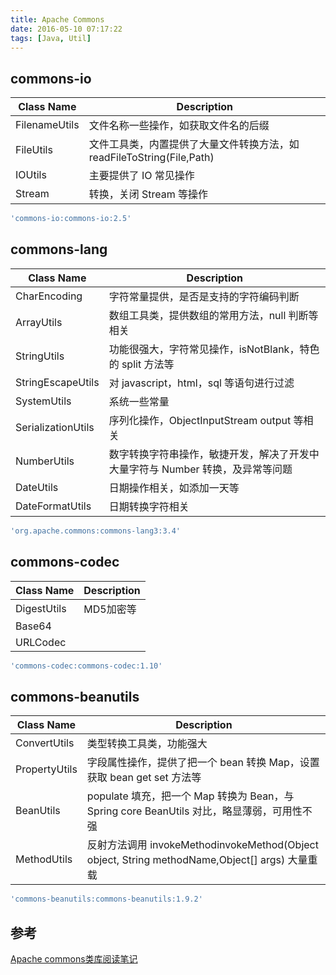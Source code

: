 ```yaml
---
title: Apache Commons
date: 2016-05-10 07:17:22
tags: [Java, Util]
---
```


## commons-io
Class Name | Description
---------- | -----------
FilenameUtils | 文件名称一些操作，如获取文件名的后缀
FileUtils | 文件工具类，内置提供了大量文件转换方法，如 readFileToString(File,Path)
IOUtils | 主要提供了 IO 常见操作
Stream | 转换，关闭 Stream 等操作

```groovy
'commons-io:commons-io:2.5'
```

<!--more-->

## commons-lang
Class Name | Description
---------- | -----------
CharEncoding | 字符常量提供，是否是支持的字符编码判断
ArrayUtils | 数组工具类，提供数组的常用方法，null 判断等相关
StringUtils | 功能很强大，字符常见操作，isNotBlank，特色的 split 方法等
StringEscapeUtils | 对 javascript，html，sql 等语句进行过滤
SystemUtils | 系统一些常量
SerializationUtils | 序列化操作，ObjectInputStream output 等相关
NumberUtils | 数字转换字符串操作，敏捷开发，解决了开发中大量字符与 Number 转换，及异常等问题
DateUtils | 日期操作相关，如添加一天等
DateFormatUtils | 日期转换字符相关

```groovy
'org.apache.commons:commons-lang3:3.4'
```

## commons-codec
Class Name | Description
---------- | -----------
DigestUtils | MD5加密等
Base64 | 
URLCodec | 

```groovy
'commons-codec:commons-codec:1.10'
```

## commons-beanutils
Class Name | Description
---------- | -----------
ConvertUtils | 类型转换工具类，功能强大
PropertyUtils | 字段属性操作，提供了把一个 bean 转换 Map，设置获取 bean get set 方法等
BeanUtils | populate 填充，把一个 Map 转换为 Bean，与 Spring core BeanUtils 对比，略显薄弱，可用性不强
MethodUtils | 反射方法调用 invokeMethodinvokeMethod(Object object, String methodName,Object[] args) 大量重载

```groovy
'commons-beanutils:commons-beanutils:1.9.2'
```

## 参考
[Apache commons类库阅读笔记](http://my.oschina.net/lis1314/blog/672527?fromerr=xQUrw5GY)








